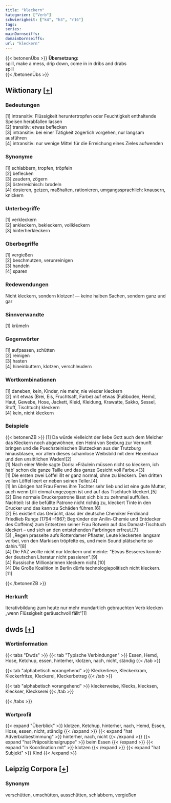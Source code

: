 ```yaml
---
title: "kleckern"
kategorien: ["Verb"]
schwierigkeit: ["k4", "h3", "r16"]
tags:
series:
mainDornseiffs:
domainDornseiffs:
url: "kleckern"
---
```


{{< betonenÜbs >}}
**Übersetzung:**  
spill, make a mess, drip down, come in in dribs and drabs  
spill  
{{< /betonenÜbs >}}

## Wiktionary [[+](https://de.wiktionary.org/wiki/kleckern)]

### Bedeutungen
[1] intransitiv: Flüssigkeit heruntertropfen oder Feuchtigkeit enthaltende Speisen herabfallen lassen  
[2] transitiv: etwas beflecken  
[3] intransitiv: bei einer Tätigkeit zögerlich vorgehen, nur langsam ausführen  
[4] intransitiv: nur wenige Mittel für die Erreichung eines Zieles aufwenden  

### Synonyme
[1] schlabbern, tropfen, tröpfeln  
[2] beflecken  
[3] zaudern, zögern  
[3] österreichisch: brodeln  
[4] dosieren, geizen, maßhalten, rationieren, umgangssprachlich: knausern, knickern  

### Unterbegriffe
[1] verkleckern  
[2] ankleckern, bekleckern, vollkleckern  
[3] hinterherkleckern  

### Oberbegriffe
[1] vergießen  
[2] beschmutzen, verunreinigen  
[3] handeln  
[4] sparen  

### Redewendungen
Nicht kleckern, sondern klotzen! — keine halben Sachen, sondern ganz und gar  

### Sinnverwandte
[1] krümeln  

### Gegenwörter
[1] aufpassen, schütten  
[2] reinigen  
[3] hasten  
[4] hineinbuttern, klotzen, verschleudern  

### Wortkombinationen
[1] daneben, kein, Kinder, nie mehr, nie wieder kleckern  
[2] mit etwas (Brei, Eis, Fruchtsaft, Farbe) auf etwas (Fußboden, Hemd, Haut, Gewebe, Hose, Jackett, Kleid, Kleidung, Krawatte, Sakko, Sessel, Stoff, Tischtuch) kleckern  
[4] kein, nicht kleckern  

### Beispiele
{{< betonenZB >}}
[1] Da würde vielleicht der liebe Gott auch dem Melcher das Kleckern noch abgewöhnen, den Heini von Seeburg zur Vernunft bringen und die Puechsteinischen Blutzecken aus der Trutzburg hinausblasen, vor allem dieses schamlose Weibsbild mit dem Hexenhaar und den unsittlichen Waden![2]  
[1] Nach einer Weile sagte Doris: »Fräulein müssen nicht so kleckern, ich hab' schon die ganze Taille und das ganze Gesicht voll Farbe.«[3]  
[1] Die ersten zwei Löffel ißt er ganz normal, ohne zu kleckern. Den dritten vollen Löffel leert er neben seinen Teller.[4]  
[1] Im übrigen hat Frau Ferres ihre Tochter sehr lieb und ist eine gute Mutter, auch wenn Lilli einmal ungezogen ist und auf das Tischtuch kleckert.[5]  
[2] Eine normale Druckerpatrone lässt sich bis zu zehnmal auffüllen. Nachteil: Ist die befüllte Patrone nicht richtig zu, kleckert  Tinte in den Drucker und das kann zu Schäden führen.[6]  
[2] Es existiert das Gerücht, dass der deutsche Chemiker Ferdinand Friedlieb Runge (1794 –1867; Begründer der Anilin-Chemie und Entdecker des Coffeins) zum Entsetzen seiner Frau Rotwein auf das Damast-Tischtuch kleckert – und sich an den entstehenden Farbringen erfreut.[7]  
[3] „Regen prasselte aufs Rotterdamer Pflaster, Leute kleckerten langsam vorbei, von den Markisen tröpfelte es, und mein Sound plätscherte so dahin.“[8]  
[4] Die FAZ wollte nicht nur kleckern und meinte: "Etwas Besseres konnte der deutschen Literatur nicht passieren".[9]  
[4] Russische Millionärinnen kleckern nicht.[10]  
[4] Die Große Koalition in Berlin dürfe technologiepolitisch nicht kleckern.[11]  

{{< /betonenZB >}}
### Herkunft
Iterativbildung zum heute nur mehr mundartlich gebrauchten Verb klecken „wenn Flüssigkeit geräuschvoll fällt“[1]  



## dwds [[+](https://www.dwds.de/wb/kleckern)]

### Wortinformation
{{< tabs "Dwds" >}}
{{< tab "Typische Verbindungen" >}}
Essen, Hemd, Hose, Ketchup, essen, hinterher, klotzen, nach, nicht, ständig
{{< /tab >}}

{{< tab "alphabetisch vorangehend" >}}
Kleckerliese, Kleckerkram, Kleckerfritze, Kleckerei, Kleckerbetrag
{{< /tab >}}

{{< tab "alphabetisch vorangehend" >}}
kleckerweise, Klecks, klecksen, Kleckser, Kleckserei
{{< /tab >}}

{{< /tabs >}}

### Wortprofil
{{< expand "Überblick" >}} klotzen, Ketchup, hinterher, nach, Hemd, Essen, Hose, essen, nicht, ständig {{< /expand >}}
{{< expand "hat Adverbialbestimmung" >}} hinterher, nach, nicht {{< /expand >}}
{{< expand "hat Präpositionalgruppe" >}} beim Essen {{< /expand >}}
{{< expand "in Koordination mit" >}} klotzen {{< /expand >}}
{{< expand "hat Subjekt" >}} Kind {{< /expand >}}

## Leipzig Corpora [[+](https://corpora.uni-leipzig.de/en/res?word=kleckern&corpusId=deu_newscrawl-public_2018)]


### Synonym
verschütten, umschütten, ausschütten, schlabbern, vergießen

